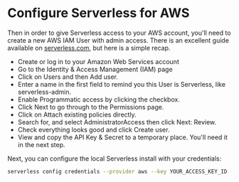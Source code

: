# Configure Serverless for AWS


Then in order to give Serverless access to your AWS account, you'll need to create a new AWS IAM User with admin access. There is an excellent guide available on [serverless.com](https://serverless.com/framework/docs/providers/aws/guide/credentials/), but here is a simple recap.

* Create or log in to your Amazon Web Services account	  
* Go to the Identity & Access Management (IAM) page	  
* Click on Users and then Add user.	  
* Enter a name in the first field to remind you this User is Serverless, like serverless-admin.	  
* Enable Programmatic access by clicking the checkbox.	  
* Click Next to go through to the Permissions page.	  
* Click on Attach existing policies directly.	  
* Search for, and select AdministratorAccess then click Next: Review.	  
* Check everything looks good and click Create user.	  
* View and copy the API Key & Secret to a temporary place. You'll need it in the next step.

Next, you can configure the local Serverless install with your credentials:

```bash
serverless config credentials --provider aws --key YOUR_ACCESS_KEY_ID --secret YOUR_SECRET_ACCESS_KEY
```
